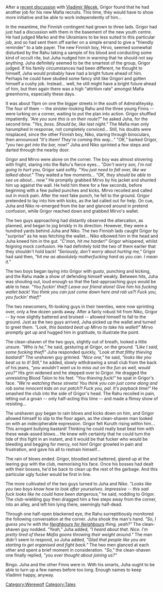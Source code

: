 After a [recent discussion](Repercussions "wikilink") with [Vladimir
Wecek](Vladimir_Wecek "wikilink"), Grigor found that he had another job
for his new Mafia recruits. This time, they would have to show more
initiative and be able to work independently of him...

In the meantime, the Finnish contingent had grown to three lads. Grigor
had just had a discussion with them in the basement of the new youth
centre. He had judged Marko and the Ukrainians to be less suited to this
particular job, and so had sent them off earlier on a simple errand to
give a "friendly reminder" to a late payer. The new Finnish boy, Hirvo,
seemed somewhat disturbed by the Rahu taking a sample of his blood and
conducting some kind of occult rite, but Juha nudged him in warning that
he should not say anything. Juha definitely seemed to be the smartest of
the group, Grigor judged. If his family circumstances had been
different, he thought to himself, Juha would probably have had a bright
future ahead of him. Perhaps he could have studied some fancy shit like
Grigori and gotten himself a cushy job. Instead... well, he still might
have a bright future ahead of him, but then again there was a high
"attrition rate" amongst Mafia greenhorns, especially these days.

It was about 11pm on one the bigger streets in the south of
Admiraliteysky. The four of them -- the sinister-looking Rahu and the
three young Finns -- were lurking on a corner, waiting to put the plan
into action. Grigor shuffled impatiently. *"Are you sure this is on
their route?"* he asked Juha, for the second time. *"Yes, boss. Should
be, like last night."* The Mafia man only harumphed in response, not
completely conviced... Still, his doubts were misplaced, since the other
Finnish boy, Niko, staring through binoculars, then announced *"It's
them\! They're coming this way..."* *"OK,"* barked Grigor, *"you two get
into the bar, now\!"* Juha and Niko sprinted a few steps and darted
through the nearby door.

Grigor and Mirvo were alone on the corner. The boy was almost shivering
with fright, staring into the Rahu's fierce eyes... *"Don't worry son,
I'm not going to hurt you,* Grigor said softly. *"You just need to fall
over, like we talked about."* They waited a few moments... *"OK, they
should be able to see us about... now."* He promptly grabbed Mirvo by
his jacket and shunted him up against the wall. He held him there for a
few seconds, before beginning with a few pulled punches and kicks. Mirvo
recoiled and called out in mock pain. After the next fake punch, he fell
to the ground. Grigor pretended to lay into him with kicks, as the lad
called out for help. On cue, Juha and Niko re-emerged from the bar and
glanced around in pretend confusion, while Grigor reached down and
grabbed Mirvo's wallet.

The two guys approaching had distantly observed the altercation, as
planned, and began to jog briskly in its direction. However, they were a
hundred yards behind Juha and Niko. The two Finnish lads caught Grigor
by "surprise" as he was fetching the wallet... Niko elbowed him in the
head and Juha kneed him in the gut. *"C'mon, hit me harder\!"* Grigor
whispered, whilst feigning mock confusion. He had definitely told the
two of them earlier that they shouldn't hold back\! *"Seriously, don't
worry about hurting me,"* Grigor had said then, *"hit me as absolutely
motherfucking hard as you can. I mean it."*

The two boys began laying into Grigor with gusto, punching and kicking,
and the Rahu made a show of defending himself weakly. Between hits, Juha
was shouting out, loud enough so that the fast-approaching guys would be
able to hear. *"You fuckin' thief\! Leave our friend alone\! Give him
his fucking wallet back\! You think you can just come down here and rob
us?\! Fuck you, you fuckin' thief\!"*

The two newcomers, fit-looking guys in their twenties, were now
sprinting over, only a few dozen yards away. After a fairly robust hit
from Niko, Grigor -- by now slightly battered and bruised -- allowed
himself to fall to the ground. Just as the two guys arrived, Juha picked
up the wallet and turned to greet them. *"Look, this bastard beat up
Mirvo to take his wallet\!"* Mirvo promptly got up and hugged him in
gratitude, to illustrate the point.

The clean-shaven of the two guys, slightly out of breath, looked a
little unsure. *"Who is he,"* he said, gesturing at Grigor, on the
ground. *"Like I said, some fucking thief\!"* Juha responded quickly,
*"Look at that filthy thieving bastard\!"* The unshaven guy grinned.
*"Nice one,"* he said, *"looks like you beat us to it\! Still,"* he
added, slowly withdrawing a small club from the back of his jeans, *"you
wouldn't want us to miss out on the fun as well, would you?"* His grin
widened and he stepped over to Grigor. He dragged the unresisting Blood
Talon to his feet. *"You thieving fuck\!"* he spat in Grigor's face.
*"We're watching these streets\! You think you can just come along and
rob some innocent kids on our patch?\! Fuck you, pal. It's payback
time\!"* He smashed the club into the side of Grigor's head. The Rahu
recoiled in pain, letting out a groan -- only half-acting this time --
and made a flimsy show of resisting...

The unshaven guy began to rain blows and kicks down on him, and Grigor
allowed himself to slip to the floor again, as the clean-shaven man
looked on with an indecipherable expression. Grigor felt Kuruth rising
within him... This arrogant bullying bastard\! Thinking he could really
beat beat him with these weak-assed blows... He knew with certainty that
he could turn the tide of this fight in an instant, and it would be that
fucker who would be bleeding and begging for mercy, not him\! Grigor
growled in pain and frustration, and gave his all to restrain himself...

The rain of blows ended. Grigor, bloodied and battered, glared up at the
leering guy with the club, memorising his face. Once his bosses had
dealt with their bosses, he'd be back to clean up the rest of the
garbage. And this particular ugly fucker would be first in line.

The more cultivated of the two guys turned to Juha and Niko. *"Looks
like you two boys know how to look after yourselves. Impressive -- this
sad fuck looks like he could have been dangerous,"* he said, nodding to
Grigor. The club-wielding guy then dragged him a few steps away from the
corner, into an alley, and left him lying there, seemingly half-dead.

Through one half-open blackened eye, the Rahu surreptitiously monitored
the following conversation at the corner. Juha shook the man's hand.
*"So, I guess you're with the [Neighbours for
Neighbours](Neighbours_for_Neighbours "wikilink") thing, yeah?"* The
clean-shaven guy nodded. *"Yeah,"* Juha added, *"I heard about that.
Nice. I'm pretty tired of these Mafia goons throwing their weight
around."* The man didn't seem to respond, so Juha added, *"Glad that
people like you are starting to get organised and fight back."* The two
men glanced at each other and spent a brief moment in consideration.
*"So,"* the clean-shaven one finally replied, *"you ever thought about
joining us?"*

Bingo. Juha and the other Finns were in. With his smarts, Juha ought to
be able to turn up a few names before too long. Enough names to keep
Vladimir happy, anyway.

[Category:Werewolf](Category:Werewolf "wikilink")
[Category:Tales](Category:Tales "wikilink")